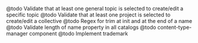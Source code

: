 @todo Validate that at least one general topic is selected to create/edit a specific topic
@todo Validate that at least one project is selected to create/edit a collective
@todo Regex for trim at init and at the end of a name
@todo Validate length of name property in all catalogs
@todo content-type-manager component
@todo Implement trademark